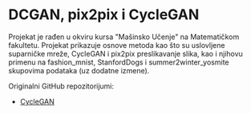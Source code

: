 # DCGAN, pix2pix i CycleGAN

Projekat je rađen u okviru kursa "Mašinsko Učenje" na Matematičkom fakultetu. 
Projekat prikazuje osnove metoda kao što su uslovljene suparničke mreže, CycleGAN i pix2pix preslikavanje slika, kao i njihovu primenu na fashion_mnist, StanfordDogs i summer2winter_yosmite skupovima podataka (uz dodatne izmene).

Originalni GitHub repozitorijumi:
-  [CycleGAN]([https://www.google.com](https://github.com/junyanz/CycleGAN))
